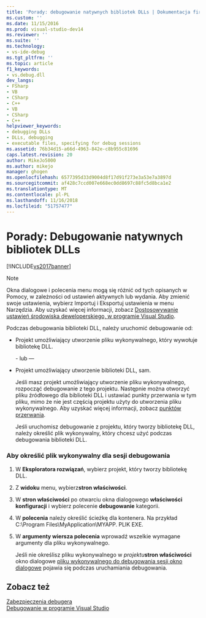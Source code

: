 ```yaml
---
title: 'Porady: debugowanie natywnych bibliotek DLLs | Dokumentacja firmy Microsoft'
ms.custom: ''
ms.date: 11/15/2016
ms.prod: visual-studio-dev14
ms.reviewer: ''
ms.suite: ''
ms.technology:
- vs-ide-debug
ms.tgt_pltfrm: ''
ms.topic: article
f1_keywords:
- vs.debug.dll
dev_langs:
- FSharp
- VB
- CSharp
- C++
- VB
- CSharp
- C++
helpviewer_keywords:
- debugging DLLs
- DLLs, debugging
- executable files, specifying for debug sessions
ms.assetid: 76b34d15-a66d-4963-842e-c8b955c81696
caps.latest.revision: 20
author: MikeJo5000
ms.author: mikejo
manager: ghogen
ms.openlocfilehash: 6577395d33d9004d8f17d91f273e3a53e7a3897d
ms.sourcegitcommit: af428c7ccd007e668ec0dd8697c88fc5d8bca1e2
ms.translationtype: MT
ms.contentlocale: pl-PL
ms.lasthandoff: 11/16/2018
ms.locfileid: "51757477"
---
```

# <a name="how-to-debug-native-dlls"></a>Porady: Debugowanie natywnych bibliotek DLLs
[!INCLUDE[vs2017banner](../includes/vs2017banner.md)]

> [!NOTE]
>  Okna dialogowe i polecenia menu mogą się różnić od tych opisanych w Pomocy, w zależności od ustawień aktywnych lub wydania. Aby zmienić swoje ustawienia, wybierz Importuj i Eksportuj ustawienia w menu Narzędzia. Aby uzyskać więcej informacji, zobacz [Dostosowywanie ustawień środowiska deweloperskiego, w programie Visual Studio](http://msdn.microsoft.com/en-us/22c4debb-4e31-47a8-8f19-16f328d7dcd3).  
  
 Podczas debugowania biblioteki DLL, należy uruchomić debugowanie od:  
  
- Projekt umożliwiający utworzenie pliku wykonywalnego, który wywołuje bibliotekę DLL.  
  
  \- lub —  
  
- Projekt umożliwiający utworzenie biblioteki DLL, sam.  
  
  Jeśli masz projekt umożliwiający utworzenie pliku wykonywalnego, rozpocząć debugowanie z tego projektu. Następnie można otworzyć pliku źródłowego dla biblioteki DLL i ustawiać punkty przerwania w tym pliku, mimo że nie jest częścią projektu użyty do utworzenia pliku wykonywalnego. Aby uzyskać więcej informacji, zobacz [punktów przerwania](http://msdn.microsoft.com/en-us/fe4eedc1-71aa-4928-962f-0912c334d583).  
  
  Jeśli uruchomisz debugowanie z projektu, który tworzy bibliotekę DLL, należy określić plik wykonywalny, który chcesz użyć podczas debugowania biblioteki DLL.  
  
### <a name="to-specify-an-executable-for-the-debug-session"></a>Aby określić plik wykonywalny dla sesji debugowania  
  
1. W **Eksploratora rozwiązań**, wybierz projekt, który tworzy bibliotekę DLL.  
  
2. Z **widoku** menu, wybierz**stron właściwości**.  
  
3. W **stron właściwości** po otwarciu okna dialogowego **właściwości konfiguracji** i wybierz polecenie **debugowanie** kategorii.  
  
4. W **polecenia** należy określić ścieżkę dla kontenera. Na przykład C:\Program Files\MyApplication\MYAPP. PLIK EXE.  
  
5. W **argumenty wiersza polecenia** wprowadź wszelkie wymagane argumenty dla pliku wykonywalnego.  
  
   Jeśli nie określisz pliku wykonywalnego w _projektu_**stron właściwości** okno dialogowe [pliku wykonywalnego do debugowania sesji okno dialogowe](../debugger/executable-for-debugging-session-dialog-box.md) pojawia się podczas uruchamiania debugowania.  
  
## <a name="see-also"></a>Zobacz też  
 [Zabezpieczenia debugera](../debugger/debugger-security.md)   
 [Debugowanie w programie Visual Studio](../debugger/debugging-in-visual-studio.md)



